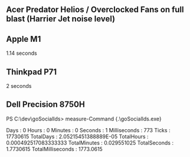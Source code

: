 ## Acer Predator Helios / Overclocked Fans on full blast (Harrier Jet noise level)


## Apple M1
1.14 seconds

## Thinkpad P71
2 seconds

## 

## Dell Precision 8750H

PS C:\dev\goSocialIds> measure-Command {.\goSocialIds.exe}


Days              : 0
Hours             : 0
Minutes           : 0
Seconds           : 1
Milliseconds      : 773
Ticks             : 17730615
TotalDays         : 2.05215451388889E-05
TotalHours        : 0.000492517083333333
TotalMinutes      : 0.029551025
TotalSeconds      : 1.7730615
TotalMilliseconds : 1773.0615
